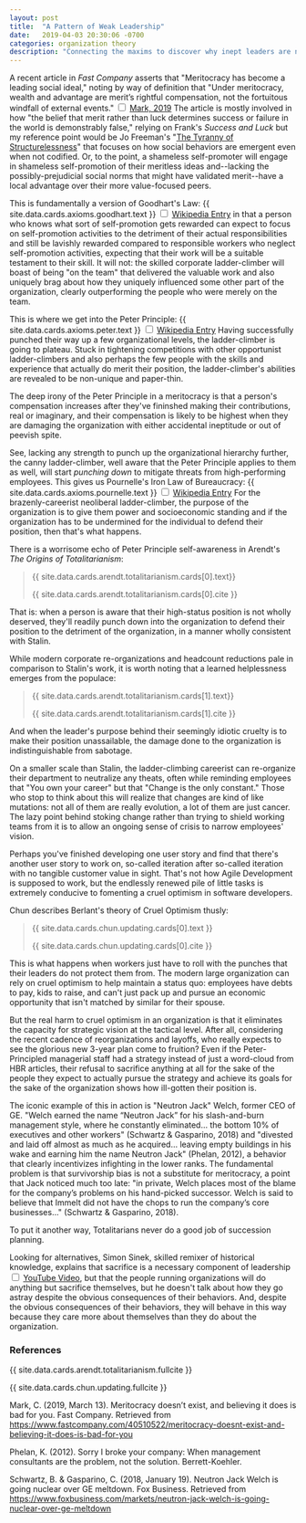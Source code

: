 ```yaml
---
layout: post
title:  "A Pattern of Weak Leadership"
date:   2019-04-03 20:30:06 -0700
categories: organization theory
description: "Connecting the maxims to discover why inept leaders are normal."
---
```


A recent article in <em>Fast Company</em> asserts that "Meritocracy has become a leading social ideal," 
noting by way of definition that "Under meritocracy, wealth and advantage are merit’s rightful 
compensation, not the fortuitous windfall of external events."
<label for="sn-to-teach" class="margin-toggle sidenote-number"></label>
<input type="checkbox" id="sn-to-teach" class="margin-toggle"/>
<span class="sidenote"><a href="https://www.fastcompany.com/40510522/meritocracy-doesnt-exist-and-believing-it-does-is-bad-for-you">Mark, 2019</a></span>
The article is mostly involved in how "the belief that merit rather than luck determines success 
or failure in the world is demonstrably false," relying on Frank's <em>Success and Luck</em> but
my reference point would be Jo Freeman's "<a href="https://www.jofreeman.com/joreen/tyranny.htm">The 
Tyranny of Structurelessness</a>" that focuses on how social behaviors are emergent even when not
codified. Or, to the point, a shameless self-promoter will engage in shameless self-promotion of
their meritless ideas and--lacking the possibly-prejudicial social norms that might have validated
merit--have a local advantage over their more value-focused peers.

This is fundamentally a version of Goodhart's Law: {{ site.data.cards.axioms.goodhart.text }}
<label for="sn-to-teach" class="margin-toggle sidenote-number"></label>
<input type="checkbox" id="sn-to-teach" class="margin-toggle"/>
<span class="sidenote"><a href="{{ site.data.cards.axioms.goodhart.xref }}">Wikipedia Entry</a></span>
in that a person who knows what sort of self-promotion gets rewarded can expect to focus on 
self-promotion activities to the detriment of their actual responsibilities and still be
lavishly rewarded compared to responsible workers who neglect self-promotion activities,
expecting that their work will be a suitable testament to their skill. It will not: the
skilled corporate ladder-climber will boast of being "on the team" that delivered the valuable
work and also uniquely brag about how they uniquely influenced some other part of the organization,
clearly outperforming the people who were merely on the team.

This is where we get into the Peter Principle: {{ site.data.cards.axioms.peter.text }}
<label for="sn-to-teach" class="margin-toggle sidenote-number"></label>
<input type="checkbox" id="sn-to-teach" class="margin-toggle"/>
<span class="sidenote"><a href="{{ site.data.cards.axioms.peter.xref }}">Wikipedia Entry</a></span>
Having successfully punched their way up a few organizational levels, the ladder-climber is going
to plateau. Stuck in tightening competitions with other opportunist ladder-climbers and also
perhaps the few people with the skills and experience that actually do merit their position,
the ladder-climber's abilities are revealed to be non-unique and paper-thin. 

The deep irony of the Peter Principle in a meritocracy is that a person's compensation increases
after they've fininshed making their contributions, real or imaginary, and their compensation is
likely to be highest when they are damaging the organization with either accidental ineptitude
or out of peevish spite.

See, lacking any strength to punch up the organizational hierarchy further, the canny ladder-climber,
well aware that the Peter Principle applies to them as well, will start <em>punching down</em> 
to mitigate threats from high-performing employees. This gives us Pournelle's Iron Law of 
Bureaucracy: {{ site.data.cards.axioms.pournelle.text }}
<label for="sn-to-teach" class="margin-toggle sidenote-number"></label>
<input type="checkbox" id="sn-to-teach" class="margin-toggle"/>
<span class="sidenote"><a href="{{ site.data.cards.axioms.pournelle.xref }}">Wikipedia Entry</a></span>
For the brazenly-careerist neoliberal ladder-climber, the purpose of the organization is to give
them power and socioeconomic standing and if the organization has to be undermined for the individual
to defend their position, then that's what happens.

There is a worrisome echo of Peter Principle self-awareness in Arendt's <em>The Origins of
Totalitarianism</em>:
<blockquote>
<p>{{ site.data.cards.arendt.totalitarianism.cards[0].text}}</p>
<footer>{{ site.data.cards.arendt.totalitarianism.cards[0].cite }}</footer>
</blockquote>
That is: when a person is aware that their high-status position is not wholly deserved, they'll
readily punch down into the organization to defend their position to the detriment of the organization,
in a manner wholly consistent with Stalin.

While modern corporate re-organizations and headcount reductions pale in comparison to Stalin's work,
it is worth noting that a learned helplessness emerges from the populace:
<blockquote>
<p>{{ site.data.cards.arendt.totalitarianism.cards[1].text}}</p>
<footer>{{ site.data.cards.arendt.totalitarianism.cards[1].cite }}</footer>
</blockquote>
And when the leader's purpose behind their seemingly idiotic cruelty is to make their position
unassailable, the damage done to the organization is indistinguishable from sabotage.

On a smaller scale than Stalin, the ladder-climbing careerist can re-organize their department to
neutralize any theats, often while reminding employees that "You own your career" but that "Change
is the only constant." Those who stop to think about this will realize that changes are kind of
like mutations: not all of them are really evolution, a lot of them are just cancer. The lazy point
behind stoking change rather than trying to shield working teams from it is to allow an ongoing
sense of crisis to narrow employees' vision.

Perhaps you've finished developing one user story and find that there's another user story to work
on, so-called iteration after so-called iteration with no tangible customer value in sight. That's
not how Agile Development is supposed to work, but the endlessly renewed pile of little tasks is
extremely conducive to fomenting a cruel optimism in software developers.

Chun describes Berlant's theory of Cruel Optimism thusly:
<blockquote>
<p>{{ site.data.cards.chun.updating.cards[0].text }}</p>
<footer>{{ site.data.cards.chun.updating.cards[0].cite }}</footer>
</blockquote>
This is what happens when workers just have to roll with the punches that their leaders do not
protect them from. The modern large organization can rely on cruel optimism to help maintain a
status quo: employees have debts to pay, kids to raise, and can't just pack up and pursue an
economic opportunity that isn't matched by similar for their spouse.

But the real harm to cruel optimism in an organization is that it eliminates the capacity for
strategic vision at the tactical level. After all, considering the recent cadence of reorganizations
and layoffs, who really expects to see the glorious new 3-year plan come to fruition? Even if the
Peter-Principled managerial staff had a strategy instead of just a word-cloud from HBR articles,
their refusal to sacrifice anything at all for the sake of the people they expect to actually
pursue the strategy and achieve its goals for the sake of the organization shows how ill-gotten
their position is.

The iconic example of this in action is "Neutron Jack" Welch, former CEO of GE. "Welch earned the 
name “Neutron Jack” for his slash-and-burn management style, where he constantly eliminated... the 
bottom 10% of executives and other workers" (Schwartz &amp; Gasparino, 2018) and "divested and laid
off almost as much as he acquired... leaving empty buildings in his wake and earning him the name
Neutron Jack" (Phelan, 2012), a behavior that clearly
incentivizes infighting in the lower ranks. The fundamental problem is that survivorship bias is 
not a substitute for meritocracy, a point that Jack noticed much too late: "in private, Welch places 
most of the blame for the company’s problems on his hand-picked successor. Welch is said to believe 
that Immelt did not have the chops to run the company’s core businesses..." (Schwartz &amp; Gasparino, 2018).

To put it another way, Totalitarians never do a good job of succession planning.

Looking for alternatives, Simon Sinek, skilled remixer of historical knowledge, explains that sacrifice is a necessary
component of leadership<label for="sn-to-teach" class="margin-toggle sidenote-number"></label>
<input type="checkbox" id="sn-to-teach" class="margin-toggle"/>
<span class="sidenote"><a href="https://www.youtube.com/watch?v=eP38Cxve5xY">YouTube Video</a></span>,
but that the people running organizations will do anything but sacrifice themselves, but he doesn't
talk about how they go astray despite the obvious consequences of their behaviors. And, despite the
obvious consequences of their behaviors, they will behave in this way because they care more about
themselves than they do about the organization.

<h3>References</h3>
<p>{{ site.data.cards.arendt.totalitarianism.fullcite }}</p>
<p>{{ site.data.cards.chun.updating.fullcite }}</p>
<p>Mark, C. (2019, March 13). Meritocracy doesn’t exist, and believing it does is bad for you. Fast Company. Retrieved from <a href="https://www.fastcompany.com/40510522/meritocracy-doesnt-exist-and-believing-it-does-is-bad-for-you">https://www.fastcompany.com/40510522/meritocracy-doesnt-exist-and-believing-it-does-is-bad-for-you</a></p>
<p>Phelan, K. (2012). Sorry I broke your company: When management consultants are the problem, not the solution. Berrett-Koehler.
<p>Schwartz, B. &amp; Gasparino, C. (2018, January 19). Neutron Jack Welch is going nuclear over GE meltdown. Fox Business. Retrieved from 
<a href="https://www.foxbusiness.com/markets/neutron-jack-welch-is-going-nuclear-over-ge-meltdown">https://www.foxbusiness.com/markets/neutron-jack-welch-is-going-nuclear-over-ge-meltdown</a></p>

